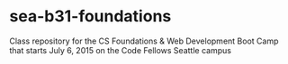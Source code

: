 # sea-b31-foundations
Class repository for the CS Foundations &amp; Web Development Boot Camp that starts July 6, 2015 on the Code Fellows Seattle campus

